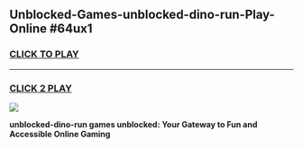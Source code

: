 
## Unblocked-Games-unblocked-dino-run-Play-Online #64ux1
<h3>
<a href="https://news.freeplayer.one?title=unblocked-dino-run&ref=3">CLICK TO PLAY</a></h3>
<hr>

<h3>
<a href="https://news.freeplayer.one?title=unblocked-dino-run&ref=3">CLICK 2 PLAY</a>
  
</h3>

<a href="https://news.freeplayer.one?title=unblocked-dino-run&ref=3"><img src="https://clearcache.store/games.png"></a>


**unblocked-dino-run games unblocked: Your Gateway to Fun and Accessible Online Gaming**
